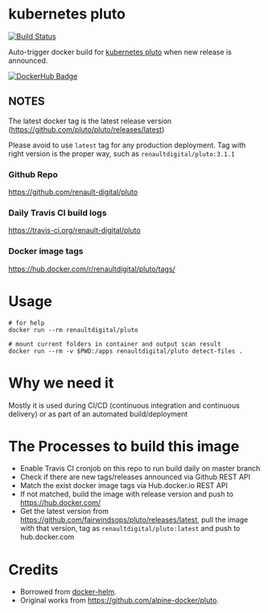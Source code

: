 # kubernetes pluto

[![Build Status](https://travis-ci.com/renault-digital/docker-pluto.svg?branch=master)](https://travis-ci.com/renault-digital/docker-pluto)

Auto-trigger docker build for [kubernetes pluto](https://github.com/fairwindsops/pluto) when new release is announced.

[![DockerHub Badge](http://dockeri.co/image/renaultdigital/pluto)](https://hub.docker.com/r/renaultdigital/pluto/)

## NOTES

The latest docker tag is the latest release version (https://github.com/pluto/pluto/releases/latest)

Please avoid to use `latest` tag for any production deployment. Tag with right version is the proper way, such as `renaultdigital/pluto:3.1.1`

### Github Repo

https://github.com/renault-digital/pluto

### Daily Travis CI build logs

https://travis-ci.org/renault-digital/pluto

### Docker image tags

https://hub.docker.com/r/renaultdigital/pluto/tags/

# Usage

    # for help
    docker run --rm renaultdigital/pluto

    # mount current folders in container and output scan result
    docker run --rm -v $PWD:/apps renaultdigital/pluto detect-files .

# Why we need it

Mostly it is used during CI/CD (continuous integration and continuous delivery) or as part of an automated build/deployment

# The Processes to build this image

* Enable Travis CI cronjob on this repo to run build daily on master branch
* Check if there are new tags/releases announced via Github REST API
* Match the exist docker image tags via Hub.docker.io REST API
* If not matched, build the image with release version and push to https://hub.docker.com/
* Get the latest version from https://github.com/fairwindsops/pluto/releases/latest, pull the image with that version, tag as `renaultdigital/pluto:latest` and push to hub.docker.com

# Credits

- Borrowed from [docker-helm](https://github.com/renault-digital/docker-helm).
- Original works from https://github.com/alpine-docker/pluto.
